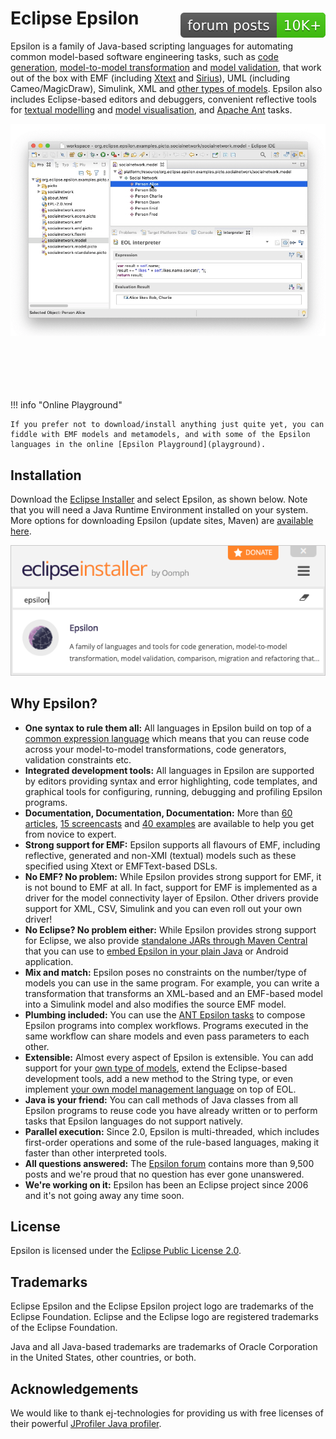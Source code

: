 # Eclipse Epsilon <a href="forum"><img src="assets/images/forum-badge.svg" style="float:right;position:relative;top:8px"></a>

Epsilon is a family of Java-based scripting languages for automating common model-based software engineering tasks, such as [code generation](doc/egl), [model-to-model transformation](doc/etl) and [model validation](doc/evl), that work out of the box with EMF (including [Xtext](https://www.eclipse.org/Xtext) and [Sirius](https://www.eclipse.org/sirius)), UML (including Cameo/MagicDraw), Simulink, XML and [other types of models](doc/emc). Epsilon also includes Eclipse-based editors and debuggers, convenient reflective tools for [textual modelling](doc/flexmi) and [model visualisation](doc/picto), and [Apache Ant](doc/workflow) tasks.

<div class="carousel">
  <div><img src="doc/articles/eol-interpreter-view/eol-interpreter.gif"/></div>
  <div><img data-lazy="doc/flexmi/screenshot.png"/></div>
  <div><img data-lazy="doc/picto/picto-eclipse.png"/></div>
  <div><img data-lazy="doc/articles/simulink/epsilon-simulink.png"/></div>
  <div><img data-lazy="doc/picto/picto-eclassifier.png"/></div>
  <div><img data-lazy="doc/picto/picto-minisd.png"/></div>
</div>

!!! info "Online Playground"

	If you prefer not to download/install anything just quite yet, you can fiddle with EMF models and metamodels, and with some of the Epsilon languages in the online [Epsilon Playground](playground).

## Installation

Download the [Eclipse Installer](https://wiki.eclipse.org/Eclipse_Installer) and select Epsilon, as shown below. Note that you will need a Java Runtime Environment installed on your system. More options for downloading Epsilon (update sites, Maven) are [available here](download).

![Epsilon in Eclipse Installer](assets/images/eclipse-installer.png)

## Why Epsilon?

- **One syntax to rule them all:** All languages in Epsilon build on top of a [common expression language](doc/eol) which means that you can reuse code across your model-to-model transformations, code generators, validation constraints etc.
- **Integrated development tools:**  All languages in Epsilon are supported by editors providing syntax and error highlighting, code templates, and graphical tools for configuring, running, debugging and profiling Epsilon programs. 
- **Documentation, Documentation, Documentation:** More than [60 articles](doc/articles), [15 screencasts](doc/screencasts) and [40 examples](doc/examples) are available to help you get from novice to expert.
- **Strong support for EMF:** Epsilon supports all flavours of EMF, including reflective, generated and non-XMI (textual) models such as these specified using Xtext or EMFText-based DSLs.
- **No EMF? No problem:** While Epsilon provides strong support for EMF, it is not bound to EMF at all. In fact, support for EMF is implemented as a driver for the model connectivity layer of Epsilon. Other drivers provide support for XML, CSV, Simulink and you can even roll out your own driver!
- **No Eclipse? No problem either:** While Epsilon provides strong support for Eclipse, we also provide [standalone JARs through Maven Central](download/#maven) that you can use to [embed Epsilon in your plain Java](doc/articles/run-epsilon-from-java) or Android application.
- **Mix and match:** Epsilon poses no constraints on the number/type of models you can use in the same program. For example, you can write a transformation that transforms an XML-based and an EMF-based model into a Simulink model and also modifies the source EMF model.
- **Plumbing included:** You can use the [ANT Epsilon tasks](doc/workflow) to compose Epsilon programs into complex workflows. Programs executed in the same workflow can share models and even pass parameters to each other.
- **Extensible:** Almost every aspect of Epsilon is extensible. You can add support for your [own type of models](doc/articles/developing-a-new-emc-driver), extend the Eclipse-based development tools, add a new method to the String type, or even implement [your own model management language](doc/articles/developing-a-new-language) on top of EOL.
- **Java is your friend:** You can call methods of Java classes from all Epsilon programs to reuse code you have already written or to perform tasks that Epsilon languages do not support natively.
- **Parallel execution:** Since 2.0, Epsilon is multi-threaded, which includes first-order operations and some of the rule-based languages, making it faster than other interpreted tools.
- **All questions answered:** The [Epsilon forum](forum) contains more than 9,500 posts and we're proud that no question has ever gone unanswered.
- **We're working on it:** Epsilon has been an Eclipse project since 2006 and it's not going away any time soon.

## License

Epsilon is licensed under the [Eclipse Public License 2.0](https://www.eclipse.org/legal/epl-2.0/).

## Trademarks

Eclipse Epsilon and the Eclipse Epsilon project logo are trademarks of the Eclipse Foundation. Eclipse and the Eclipse logo are registered trademarks of the Eclipse Foundation.

Java and all Java-based trademarks are trademarks of Oracle Corporation in the United States, other countries, or both.

## Acknowledgements

We would like to thank ej-technologies for providing us with free licenses of their powerful [JProfiler Java profiler](https://www.ej-technologies.com/products/jprofiler/overview.html).